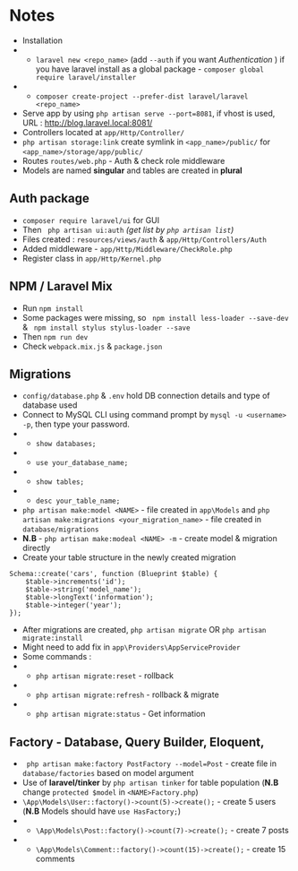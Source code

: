 # Notes

- Installation
- - `laravel new <repo_name>` (add `--auth` if you want *Authentication* ) if you have laravel install as a global package - `composer global require laravel/installer`
- - `composer create-project --prefer-dist laravel/laravel <repo_name>`
- Serve app by using `php artisan serve --port=8081`, if vhost is used, URL : http://blog.laravel.local:8081/
- Controllers located at `app/Http/Controller/`
- `php artisan storage:link` create symlink in `<app_name>/public/` for `<app_name>/storage/app/public/`
- Routes `routes/web.php` - Auth & check role middleware
- Models are named **singular** and tables are created in **plural**

## Auth package

- `composer require laravel/ui` for GUI
- Then ` php artisan ui:auth` *(get list by `php artisan list`)*
- Files created : `resources/views/auth` & `app/Http/Controllers/Auth`
- Added middleware - `app/Http/Middleware/CheckRole.php`
- Register class in `app/Http/Kernel.php`

## NPM / Laravel Mix

- Run `npm install`
- Some packages were missing, so ` npm install less-loader --save-dev` & ` npm install stylus stylus-loader --save`
- Then `npm run dev`
- Check `webpack.mix.js` & `package.json`

## Migrations

- `config/database.php` & `.env` hold DB connection details and type of database used
- Connect to MySQL CLI using command prompt by `mysql -u <username> -p`, then type your password.
- - `show databases;`
- - `use your_database_name;`
- - `show tables;`
- - `desc your_table_name;`
- `php artisan make:model <NAME>` - file created in `app\Models` and `php artisan make:migrations <your_migration_name>` - file created in `database/migrations`
- **N.B** - `php artisan make:modeal <NAME> -m` - create model & migration directly
- Create your table structure in the newly created migration

```
Schema::create('cars', function (Blueprint $table) {
    $table->increments('id');
    $table->string('model_name');
    $table->longText('information');
    $table->integer('year');
});
```
- After migrations are created, `php artisan migrate` OR `php artisan migrate:install`
- Might need to add fix in `app\Providers\AppServiceProvider`
- Some commands :
- - `php artisan migrate:reset` - rollback
- - `php artisan migrate:refresh` - rollback & migrate 
- - `php artisan migrate:status` - Get information

## Factory - Database, Query Builder, Eloquent,  

- ` php artisan make:factory PostFactory --model=Post` - create file in `database/factories` based on model argument
- Use of **laravel/tinker** by `php artisan tinker` for table population (**N.B** change `protected $model` in `<NAME>Factory.php`)
- `\App\Models\User::factory()->count(5)->create();` - create 5 users (**N.B** Models should have `use HasFactory;`)
- - `\App\Models\Post::factory()->count(7)->create();` - create 7 posts
- - `\App\Models\Comment::factory()->count(15)->create();` - create 15 comments
